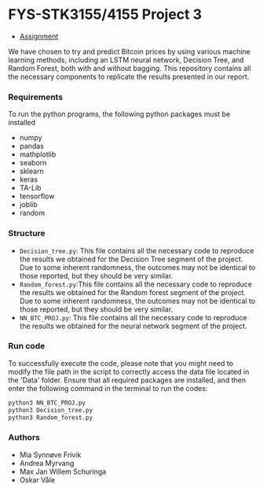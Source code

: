 # FYS-STK3155/4155 Project 3

- [Assignment](https://github.com/CompPhysics/MachineLearning/blob/master/doc/Projects/2023/Project3/pdf/Project3.pdf)

We have chosen to try and predict Bitcoin prices by using various machine learning methods, including an LSTM neural network, Decision Tree, and Random Forest, both with and without bagging. This repository contains all the necessary components to replicate the results presented in our report.

### Requirements
To run the python programs, the following python packages must be installed
- numpy
- pandas
- mathplotlib
- seaborn
- sklearn
- keras
- TA-Lib
- tensorflow
- joblib
- random

### Structure
- `Decision_tree.py`: This file contains all the necessary code to reproduce the results we obtained for the Decision Tree segment of the project. Due to some inherent randomness, the outcomes may not be identical to those reported, but they should be very similar.
- `Random_forest.py`:This file contains all the necessary code to reproduce the results we obtained for the Random forest segment of the project. Due to some inherent randomness, the outcomes may not be identical to those reported, but they should be very similar.
- `NN_BTC_PROJ.py`: This file contains all the necessary code to reproduce the results we obtained for the neural network segment of the project.

### Run code
To successfully execute the code, please note that you might need to modify the file path in the script to correctly access the data file located in the 'Data' folder. Ensure that all required packages are installed, and then enter the following command in the terminal to run the codes: 

```bash
python3 NN_BTC_PROJ.py
python3 Decision_tree.py
python3 Random_forest.py
```

### Authors
- Mia Synnøve Frivik
- Andrea Myrvang
- Max Jan Willem Schuringa
- Oskar Våle
